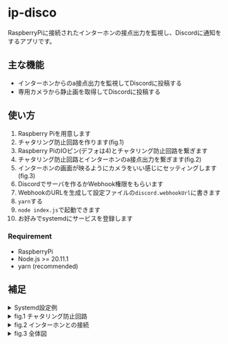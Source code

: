 # ip-disco

RaspberryPiに接続されたインターホンの接点出力を監視し、Discordに通知をするアプリです。

## 主な機能

* インターホンからのa接点出力を監視してDiscordに投稿する
* 専用カメラから静止画を取得してDiscordに投稿する

## 使い方

1. Raspberry Piを用意します
1. チャタリング防止回路を作ります(fig.1)
1. Raspberry PiのIOピン(デフォは4)とチャタリング防止回路を繋ぎます
1. チャタリング防止回路とインターホンのa接点出力を繋ぎます(fig.2)
1. インターホンの画面が映るようにカメラをいい感じにセッティングします(fig.3)
1. Discordでサーバを作るかWebhook権限をもらいます
1. WebhookのURLを生成して設定ファイルの```discord.webhookUrl```に書きます
1. ```yarn```する
1. ```node index.js```で起動できます
1. お好みでsystemdにサービスを登録します

### Requirement

* RaspberryPi
* Node.js >= 20.11.1
* yarn (recommended)

## 補足

<details>
<summary>Systemd設定例</summary>

```
[Unit]
Description = IP Disco
After = systemd-networkd-wait-online.service

[Service]
WorkingDirectory=/home/pi/ip-disco
ExecStart = node /home/pi/ip-disco/index.js
Restart = always
Type = simple

[Install]
WantedBy = multi-user.target
```

</details>

  <details>
  <summary>fig.1 チャタリング防止回路</summary>

![fig.1](./doc-rsc/fig-1.png)

  </details>
  <details>
  <summary>fig.2 インターホンとの接続</summary>
  

![fig.2-2](./doc-rsc/fig-2-1.png)

![fig.2-2](./doc-rsc/fig-2-2.png)

  </details>
  <details>
  <summary>fig.3 全体図</summary>
  

![fig.3](./doc-rsc/fig-3.png)

  </details>


